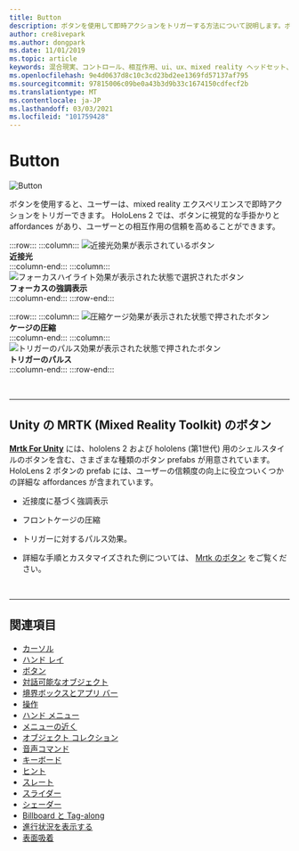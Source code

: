 ```yaml
---
title: Button
description: ボタンを使用して即時アクションをトリガーする方法について説明します。ボタンは、mixed reality の基本コンポーネントの1つです。
author: cre8ivepark
ms.author: dongpark
ms.date: 11/01/2019
ms.topic: article
keywords: 混合現実、コントロール、相互作用、ui、ux、mixed reality ヘッドセット、windows mixed reality ヘッドセット、virtual reality ヘッドセット、HoloLens、MRTK、Mixed Reality Toolkit、ボタン
ms.openlocfilehash: 9e4d0637d8c10c3cd23bd2ee1369fd57137af795
ms.sourcegitcommit: 97815006c09be0a43b3d9b33c1674150cdfecf2b
ms.translationtype: MT
ms.contentlocale: ja-JP
ms.lasthandoff: 03/03/2021
ms.locfileid: "101759428"
---
```

# <a name="button"></a>Button

![Button](images/UX_Hero_Button.jpg)

ボタンを使用すると、ユーザーは、mixed reality エクスペリエンスで即時アクションをトリガーできます。 HoloLens 2 では、ボタンに視覚的な手掛かりと affordances があり、ユーザーとの相互作用の信頼を高めることができます。 

:::row:::
    :::column:::
       ![近接光効果が表示されているボタン](images/UX_Button_Affordance_ProximityLight.jpg)<br>
       **近接光**<br>
    :::column-end:::
    :::column:::
       ![フォーカスハイライト効果が表示された状態で選択されたボタン](images/UX_Button_Affordance_FocusHighlight.jpg)<br>
        **フォーカスの強調表示**<br>
    :::column-end:::
:::row-end:::

:::row:::
    :::column:::
       ![圧縮ケージ効果が表示された状態で押されたボタン](images/UX_Button_Affordance_Compression.jpg)<br>
       **ケージの圧縮**<br>
    :::column-end:::
    :::column:::
       ![トリガーのパルス効果が表示された状態で押されたボタン](images/UX_Button_Affordance_Pulse.jpg)<br>
        **トリガーのパルス**<br>
    :::column-end:::
:::row-end:::

<br>

---

## <a name="button-in-mrtkmixed-reality-toolkit-for-unity"></a>Unity の MRTK (Mixed Reality Toolkit) のボタン
**[Mrtk For Unity](https://github.com/Microsoft/MixedRealityToolkit-Unity)** には、hololens 2 および hololens (第1世代) 用のシェルスタイルのボタンを含む、さまざまな種類のボタン prefabs が用意されています。 HoloLens 2 ボタンの prefab には、ユーザーの信頼度の向上に役立ついくつかの詳細な affordances が含まれています。

* 近接度に基づく強調表示
* フロントケージの圧縮
* トリガーに対するパルス効果。

* 詳細な手順とカスタマイズされた例については、 [Mrtk のボタン](https://docs.microsoft.com/windows/mixed-reality/mrtk-docs/features/ux-building-blocks/button.md) をご覧ください。

<br>

---

## <a name="see-also"></a>関連項目

* [カーソル](cursors.md)
* [ハンド レイ](point-and-commit.md)
* [ボタン](button.md)
* [対話可能なオブジェクト](interactable-object.md)
* [境界ボックスとアプリ バー](app-bar-and-bounding-box.md)
* [操作](direct-manipulation.md)
* [ハンド メニュー](hand-menu.md)
* [メニューの近く](near-menu.md)
* [オブジェクト コレクション](object-collection.md)
* [音声コマンド](voice-input.md)
* [キーボード](keyboard.md)
* [ヒント](tooltip.md)
* [スレート](slate.md)
* [スライダー](slider.md)
* [シェーダー](shader.md)
* [Billboard と Tag-along](billboarding-and-tag-along.md)
* [進行状況を表示する](progress.md)
* [表面吸着](surface-magnetism.md)

